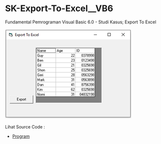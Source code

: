 # SK-Export-To-Excel__VB6
Fundamental Pemrograman Visual Basic 6.0 - Studi Kasus; Export To Excel<br><br>
<img src="https://github.com/RizkyKhapidsyah/SK-Export-To-Excel__VB6/blob/main/result/001.PNG"><br><br>
Lihat Source Code : <br>
- <a href="https://github.com/RizkyKhapidsyah/SK-Export-To-Excel__VB6/blob/main/frmMain.frm">Program</a>
